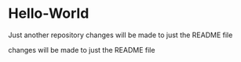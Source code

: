 # Hello-World
Just another repository
changes will be made to just the README file

changes will be made to just the README file
